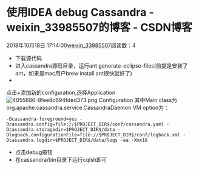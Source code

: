 # 使用IDEA debug Cassandra - weixin_33985507的博客 - CSDN博客
2018年10月18日 17:14:00[weixin_33985507](https://me.csdn.net/weixin_33985507)阅读数：4
- 下载源代码
- 进入cassandra源码目录，运行ant generate-eclipse-files(前提是安装了ant，如果是mac用户brew install ant很快就好了)
- 
点击+添加新的configuration,选择Application
![4055686-8fee8c694fded373.png](https://upload-images.jianshu.io/upload_images/4055686-8fee8c694fded373.png)
Configuration
其中Main class为org.apache.cassandra.service.CassandraDaemon
VM option为：
```
-Dcassandra-foreground=yes -Dcassandra.config=file://$PROJECT_DIR$/conf/cassandra.yaml -Dcassandra.storagedir=$PROJECT_DIR$/data -Dlogback.configurationFile=file://$PROJECT_DIR$/conf/logback.xml -Dcassandra.logdir=$PROJECT_DIR$/data/logs -ea -Xmx1G
```
- 点击debug按钮
- 在cassandra/bin目录下运行cqlsh即可
